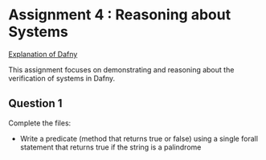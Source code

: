 # Assignment 4 : Reasoning about Systems

[Explanation of Dafny](/Dafny.md)

This assignment focuses on demonstrating and reasoning about the verification of systems in Dafny.

## Question 1

Complete the files:
- Write a predicate (method that returns true or false) using a single forall statement that returns true if the string is a palindrome

